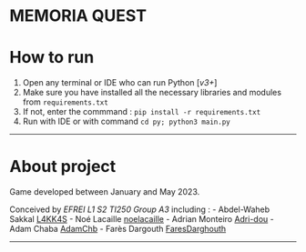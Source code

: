 # MEMORIA QUEST

# How to run

1. Open any terminal or IDE who can run Python \[*v3+*\]
2. Make sure you have installed all the necessary libraries and modules from `requirements.txt`
3. If not, enter the commmand : `pip install -r requirements.txt`
4. Run with IDE or with command `cd py; python3 main.py`

---

# About project

Game developed between January and May 2023.

Conceived by *EFREI L1 S2 TI250 Group A3* including :
    - Abdel-Waheb Sakkal [L4KK4S](https://github.com/L4KK4S)
    - Noé Lacaille [noelacaille](https://github.com/noelacaille)
    - Adrian Monteiro [Adri-dou](https://github.com/Adri-dou)
    - Adam Chaba [AdamChb](https://github.com/AdamChb)
    - Farès Dargouth [FaresDarghouth](https://github.com/FaresDarghouth)

---
